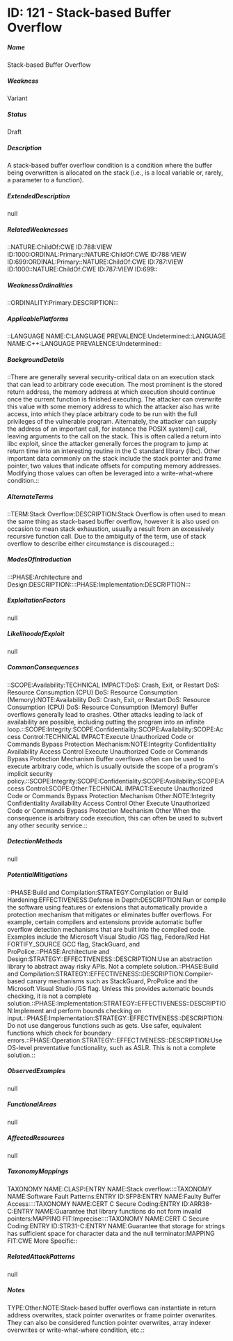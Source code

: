 # ID: 121 - Stack-based Buffer Overflow
<h5>Name</h5>Stack-based Buffer Overflow
<h5>Weakness</h5>Variant
<h5>Status</h5>Draft
<h5>Description</h5>A stack-based buffer overflow condition is a condition where the buffer being overwritten is allocated on the stack (i.e., is a local variable or, rarely, a parameter to a function).
<h5>ExtendedDescription</h5>null
<h5>RelatedWeaknesses</h5>::NATURE:ChildOf:CWE ID:788:VIEW ID:1000:ORDINAL:Primary::NATURE:ChildOf:CWE ID:788:VIEW ID:699:ORDINAL:Primary::NATURE:ChildOf:CWE ID:787:VIEW ID:1000::NATURE:ChildOf:CWE ID:787:VIEW ID:699::
<h5>WeaknessOrdinalities</h5>::ORDINALITY:Primary:DESCRIPTION:::
<h5>ApplicablePlatforms</h5>::LANGUAGE NAME:C:LANGUAGE PREVALENCE:Undetermined::LANGUAGE NAME:C++:LANGUAGE PREVALENCE:Undetermined::
<h5>BackgroundDetails</h5>::There are generally several security-critical data on an execution stack that can lead to arbitrary code execution. The most prominent is the stored return address, the memory address at which execution should continue once the current function is finished executing. The attacker can overwrite this value with some memory address to which the attacker also has write access, into which they place arbitrary code to be run with the full privileges of the vulnerable program. Alternately, the attacker can supply the address of an important call, for instance the POSIX system() call, leaving arguments to the call on the stack. This is often called a return into libc exploit, since the attacker generally forces the program to jump at return time into an interesting routine in the C standard library (libc). Other important data commonly on the stack include the stack pointer and frame pointer, two values that indicate offsets for computing memory addresses. Modifying those values can often be leveraged into a write-what-where condition.::
<h5>AlternateTerms</h5>::TERM:Stack Overflow:DESCRIPTION:Stack Overflow is often used to mean the same thing as stack-based buffer overflow, however it is also used on occasion to mean stack exhaustion, usually a result from an excessively recursive function call. Due to the ambiguity of the term, use of stack overflow to describe either circumstance is discouraged.::
<h5>ModesOfIntroduction</h5>:::PHASE:Architecture and Design:DESCRIPTION::::PHASE:Implementation:DESCRIPTION:::
<h5>ExploitationFactors</h5>null
<h5>LikelihoodofExploit</h5>null
<h5>CommonConsequences</h5>::SCOPE:Availability:TECHNICAL IMPACT:DoS: Crash, Exit, or Restart DoS: Resource Consumption (CPU) DoS: Resource Consumption (Memory):NOTE:Availability DoS: Crash, Exit, or Restart DoS: Resource Consumption (CPU) DoS: Resource Consumption (Memory) Buffer overflows generally lead to crashes. Other attacks leading to lack of availability are possible, including putting the program into an infinite loop.::SCOPE:Integrity:SCOPE:Confidentiality:SCOPE:Availability:SCOPE:Access Control:TECHNICAL IMPACT:Execute Unauthorized Code or Commands Bypass Protection Mechanism:NOTE:Integrity Confidentiality Availability Access Control Execute Unauthorized Code or Commands Bypass Protection Mechanism Buffer overflows often can be used to execute arbitrary code, which is usually outside the scope of a program's implicit security policy.::SCOPE:Integrity:SCOPE:Confidentiality:SCOPE:Availability:SCOPE:Access Control:SCOPE:Other:TECHNICAL IMPACT:Execute Unauthorized Code or Commands Bypass Protection Mechanism Other:NOTE:Integrity Confidentiality Availability Access Control Other Execute Unauthorized Code or Commands Bypass Protection Mechanism Other When the consequence is arbitrary code execution, this can often be used to subvert any other security service.::
<h5>DetectionMethods</h5>null
<h5>PotentialMitigations</h5>::PHASE:Build and Compilation:STRATEGY:Compilation or Build Hardening:EFFECTIVENESS:Defense in Depth:DESCRIPTION:Run or compile the software using features or extensions that automatically provide a protection mechanism that mitigates or eliminates buffer overflows. For example, certain compilers and extensions provide automatic buffer overflow detection mechanisms that are built into the compiled code. Examples include the Microsoft Visual Studio /GS flag, Fedora/Red Hat FORTIFY_SOURCE GCC flag, StackGuard, and ProPolice.::PHASE:Architecture and Design:STRATEGY::EFFECTIVENESS::DESCRIPTION:Use an abstraction library to abstract away risky APIs. Not a complete solution.::PHASE:Build and Compilation:STRATEGY::EFFECTIVENESS::DESCRIPTION:Compiler-based canary mechanisms such as StackGuard, ProPolice and the Microsoft Visual Studio /GS flag. Unless this provides automatic bounds checking, it is not a complete solution.::PHASE:Implementation:STRATEGY::EFFECTIVENESS::DESCRIPTION:Implement and perform bounds checking on input.::PHASE:Implementation:STRATEGY::EFFECTIVENESS::DESCRIPTION:Do not use dangerous functions such as gets. Use safer, equivalent functions which check for boundary errors.::PHASE:Operation:STRATEGY::EFFECTIVENESS::DESCRIPTION:Use OS-level preventative functionality, such as ASLR. This is not a complete solution.::
<h5>ObservedExamples</h5>null
<h5>FunctionalAreas</h5>null
<h5>AffectedResources</h5>null
<h5>TaxonomyMappings</h5>TAXONOMY NAME:CLASP:ENTRY NAME:Stack overflow::::TAXONOMY NAME:Software Fault Patterns:ENTRY ID:SFP8:ENTRY NAME:Faulty Buffer Access::::TAXONOMY NAME:CERT C Secure Coding:ENTRY ID:ARR38-C:ENTRY NAME:Guarantee that library functions do not form invalid pointers:MAPPING FIT:Imprecise::::TAXONOMY NAME:CERT C Secure Coding:ENTRY ID:STR31-C:ENTRY NAME:Guarantee that storage for strings has sufficient space for character data and the null terminator:MAPPING FIT:CWE More Specific::
<h5>RelatedAttackPatterns</h5>null
<h5>Notes</h5>TYPE:Other:NOTE:Stack-based buffer overflows can instantiate in return address overwrites, stack pointer overwrites or frame pointer overwrites. They can also be considered function pointer overwrites, array indexer overwrites or write-what-where condition, etc.::

